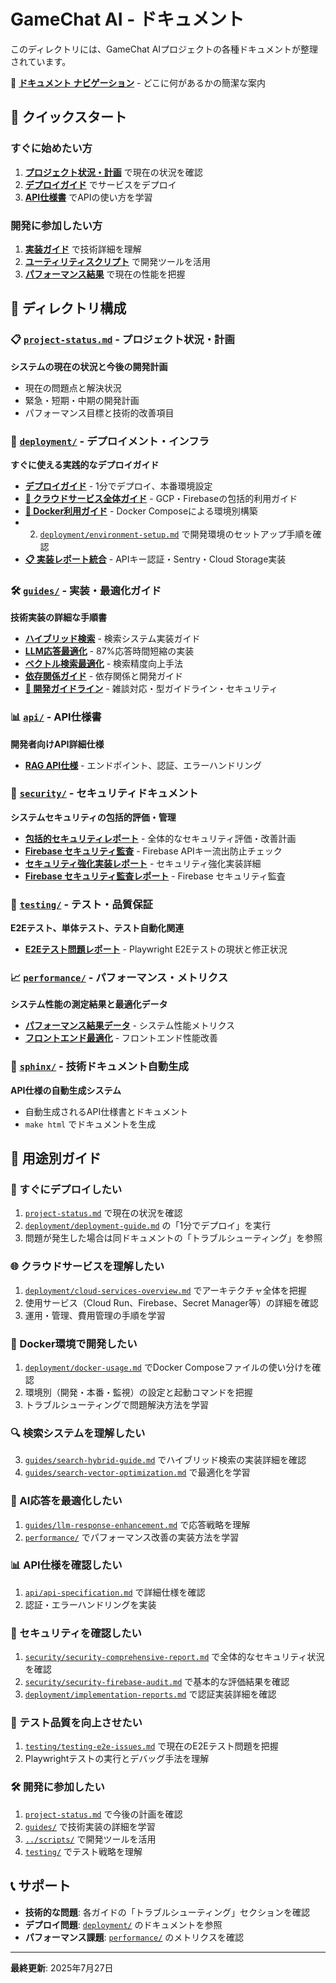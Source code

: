 # GameChat AI - ドキュメント

このディレクトリには、GameChat AIプロジェクトの各種ドキュメントが整理されています。

📖 **[ドキュメント ナビゲーション](./navigation.md)** - どこに何があるかの簡潔な案内

## 🎯 クイックスタート

### すぐに始めたい方
1. **[プロジェクト状況・計画](./project-status.md)** で現在の状況を確認
2. **[デプロイガイド](./deployment/deployment-guide.md)** でサービスをデプロイ
3. **[API仕様書](./api/api-specification.md)** でAPIの使い方を学習

### 開発に参加したい方
1. **[実装ガイド](./guides/)** で技術詳細を理解
2. **[ユーティリティスクリプト](../scripts/)** で開発ツールを活用
3. **[パフォーマンス結果](./performance/)** で現在の性能を把握

## 📁 ディレクトリ構成

### 📋 [`project-status.md`](./project-status.md) - プロジェクト状況・計画
**システムの現在の状況と今後の開発計画**
- 現在の問題点と解決状況
- 緊急・短期・中期の開発計画  
- パフォーマンス目標と技術的改善項目

### 🚀 [`deployment/`](./deployment/) - デプロイメント・インフラ
**すぐに使える実践的なデプロイガイド**
- [**デプロイガイド**](./deployment/deployment-guide.md) - 1分でデプロイ、本番環境設定
- [**🌟 クラウドサービス全体ガイド**](./deployment/cloud-services-overview.md) - GCP・Firebaseの包括的利用ガイド
- [**🐳 Docker利用ガイド**](./deployment/docker-usage.md) - Docker Composeによる環境別構築
- 2. [`deployment/environment-setup.md`](./deployment/environment-setup.md) で開発環境のセットアップ手順を確認
- [**📋 実装レポート統合**](./deployment/implementation-reports.md) - APIキー認証・Sentry・Cloud Storage実装

### 🛠️ [`guides/`](./guides/) - 実装・最適化ガイド
**技術実装の詳細な手順書**
- [**ハイブリッド検索**](./guides/search-hybrid-guide.md) - 検索システム実装ガイド
- [**LLM応答最適化**](./guides/llm-response-enhancement.md) - 87%応答時間短縮の実装
- [**ベクトル検索最適化**](./guides/search-vector-optimization.md) - 検索精度向上手法
- [**依存関係ガイド**](./guides/dependencies.md) - 依存関係と開発ガイド
- [**📝 開発ガイドライン**](./guides/development-guidelines.md) - 雑談対応・型ガイドライン・セキュリティ

### 📊 [`api/`](./api/) - API仕様書
**開発者向けAPI詳細仕様**
- [**RAG API仕様**](./api/api-specification.md) - エンドポイント、認証、エラーハンドリング

### 🔐 [`security/`](./security/) - セキュリティドキュメント
**システムセキュリティの包括的評価・管理**
- [**包括的セキュリティレポート**](./security/security-comprehensive-report.md) - 全体的なセキュリティ評価・改善計画
- [**Firebase セキュリティ監査**](./security/security-firebase-audit.md) - Firebase APIキー流出防止チェック
- [**セキュリティ強化実装レポート**](./security/security-enhancement-implementation-report.md) - セキュリティ強化実装詳細
- [**Firebase セキュリティ監査レポート**](./security/firebase-security-audit-report.md) - Firebase セキュリティ監査

### 🧪 [`testing/`](./testing/) - テスト・品質保証
**E2Eテスト、単体テスト、テスト自動化関連**
- [**E2Eテスト問題レポート**](./testing/testing-e2e-issues.md) - Playwright E2Eテストの現状と修正状況

### 📈 [`performance/`](./performance/) - パフォーマンス・メトリクス
**システム性能の測定結果と最適化データ**
- [**パフォーマンス結果データ**](./performance/performance_results.json) - システム性能メトリクス
- [**フロントエンド最適化**](./performance/performance-frontend-optimization.md) - フロントエンド性能改善

### 📖 [`sphinx/`](./sphinx/) - 技術ドキュメント自動生成
**API仕様の自動生成システム**
- 自動生成されるAPI仕様書とドキュメント
- `make html` でドキュメントを生成

## 🎯 用途別ガイド

### 🚀 すぐにデプロイしたい
1. [`project-status.md`](./project-status.md) で現在の状況を確認
2. [`deployment/deployment-guide.md`](./deployment/deployment-guide.md) の「1分でデプロイ」を実行
3. 問題が発生した場合は同ドキュメントの「トラブルシューティング」を参照

### 🌐 クラウドサービスを理解したい
1. [`deployment/cloud-services-overview.md`](./deployment/cloud-services-overview.md) でアーキテクチャ全体を把握
2. 使用サービス（Cloud Run、Firebase、Secret Manager等）の詳細を確認
3. 運用・管理、費用管理の手順を学習

### 🐳 Docker環境で開発したい
1. [`deployment/docker-usage.md`](./deployment/docker-usage.md) でDocker Composeファイルの使い分けを確認
2. 環境別（開発・本番・監視）の設定と起動コマンドを把握
3. トラブルシューティングで問題解決方法を学習

### 🔍 検索システムを理解したい
3. [`guides/search-hybrid-guide.md`](./guides/search-hybrid-guide.md) でハイブリッド検索の実装詳細を確認
2. [`guides/search-vector-optimization.md`](./guides/search-vector-optimization.md) で最適化を学習

### 🤖 AI応答を最適化したい
1. [`guides/llm-response-enhancement.md`](./guides/llm-response-enhancement.md) で応答戦略を理解
2. [`performance/`](./performance/) でパフォーマンス改善の実装方法を学習

### 📊 API仕様を確認したい
1. [`api/api-specification.md`](./api/api-specification.md) で詳細仕様を確認
2. 認証・エラーハンドリングを実装

### 🔐 セキュリティを確認したい
1. [`security/security-comprehensive-report.md`](./security/security-comprehensive-report.md) で全体的なセキュリティ状況を確認
2. [`security/security-firebase-audit.md`](./security/security-firebase-audit.md) で基本的な評価結果を確認
3. [`deployment/implementation-reports.md`](./deployment/implementation-reports.md) で認証実装詳細を確認

### 🧪 テスト品質を向上させたい
1. [`testing/testing-e2e-issues.md`](./testing/testing-e2e-issues.md) で現在のE2Eテスト問題を把握
2. Playwrightテストの実行とデバッグ手法を理解

### 🛠️ 開発に参加したい
1. [`project-status.md`](./project-status.md) で今後の計画を確認
2. [`guides/`](./guides/) で技術実装の詳細を学習  
3. [`../scripts/`](../scripts/) で開発ツールを活用
4. [`testing/`](./testing/) でテスト戦略を理解

## 📞 サポート

- **技術的な問題**: 各ガイドの「トラブルシューティング」セクションを確認
- **デプロイ問題**: [`deployment/`](./deployment/) のドキュメントを参照
- **パフォーマンス課題**: [`performance/`](./performance/) のメトリクスを確認

---
**最終更新**: 2025年7月27日
